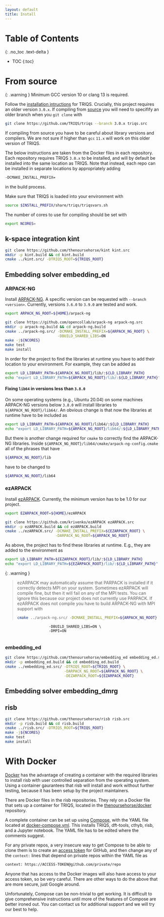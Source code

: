 ```yaml
---
layout: default
title: Install
---
```


# Table of Contents
{: .no_toc .text-delta }

- TOC
{:toc}

# From source

{: .warning }
Minimum GCC version 10 or clang 13 is required.

Follow the 
[installation intructions](https://triqs.github.io/triqs/latest/install.html)
for TRIQS. Crucially, this project requires an older version `3.0.x`. If 
compiling from 
[source](https://triqs.github.io/triqs/latest/install.html#compiling-triqs-from-source-advanced)
you will need to specifify an older branch when you `git clone` with

```bash
git clone https://github.com/TRIQS/triqs --branch 3.0.x triqs.src
```

If compiling from source you have to be careful about library versions and 
compilers. We are not sure if higher than `gcc` `11.x` will work on this older 
version of TRIQS.

The below instructions are taken from the Docker files in each repository. 
Each repository requires TRIQS `3.0.x` to be installed, and will by default 
be installed into the same location as TRIQS. Note that instead, each repo can 
be installed in separate locations by appropriately adding

```bash
-DCMAKE_INSTALL_PREFIX=
```

in the build process.

Make sure that TRIQS is loaded into your environment with

```bash
source $INSTALL_PREFIX/share/triqs/triqsvars.sh
```

The number of cores to use for compiling should be set with

```bash
export NCORES=
```

## k-space integration kint

```bash
git clone https://github.com/thenoursehorse/kint kint.src
mkdir -p kint.build && cd kint.build
cmake ../kint.src/ -DTRIQS_ROOT=${TRIQS_ROOT}
```

## Embedding solver embedding_ed

### ARPACK-NG

Install [ARPACK-NG](https://github.com/opencollab/arpack-ng). A specific 
version can be requested with `--branch <version>`. Currently, 
versions `3.6.0` to `3.9.0` are tested and work.

```bash
export ARPACK_NG_ROOT=${HOME}/arpack-ng

git clone https://github.com/opencollab/arpack-ng arpack-ng.src
mkdir -p arpack-ng.build && cd arpack-ng.build 
cmake ../arpack-ng.src/ -DCMAKE_INSTALL_PREFIX=${ARPACK_NG_ROOT} \
                        -DBUILD_SHARED_LIBS=ON
make -j${NCORES}
make test
make install
```

In order for the project to find the libraries at runtime you have to 
add their location to your environment. For example, they can be added as

```bash
export LD_LIBRARY_PATH=${ARPACK_NG_ROOT}/lib/:${LD_LIBRARY_PATH}
echo "export LD_LIBRARY_PATH=${ARPACK_NG_ROOT}/lib/:${LD_LIBRARY_PATH}" >> ${HOME}/.bashrc
```

#### Fixing `lib64` in versions less than `3.8.0`

On some operating systems (e.g., Ubuntu 20.04) on some machines ARPACK-NG 
versions below `3.8.0` will install libraries to `${ARPACK_NG_ROOT}/lib64/`. 
An obvious change is that now the libraries at runtime have to be included as

```bash
export LD_LIBRARY_PATH=${ARPACK_NG_ROOT}/lib64/:${LD_LIBRARY_PATH}
echo "export LD_LIBRARY_PATH=${ARPACK_NG_ROOT}/lib64/:${LD_LIBRARY_PATH}" >> ${HOME}/.bashrc
```

But there is another change required for `cmake` to correctly find the 
ARPACK-NG libraries. Inside 
`${ARPACK_NG_ROOT}/lib64/cmake/arpack-ng-config.cmake`
all of the phrases that have

```bash
${ARPACK_NG_ROOT}/lib
```

have to be changed to

```bash
${ARPACK_NG_ROOT}/lib64
```

### ezARPACK

Install [ezARPACK](https://github.com/krivenko/ezARPACK).
Currently, the minimum version has to be 1.0 for our project.

```bash
export EZARPACK_ROOT=${HOME}/ezARPACK

git clone https://github.com/krivenko/ezARPACK ezARPACK.src
mkdir -p ezARPACK.build && cd ezARPACK.build 
cmake ../ezARPACK.src/ -DCMAKE_INSTALL_PREFIX=${EZARPACK_ROOT} \
                       -DARPACK_NG_ROOT=${ARPACK_NG_ROOT}
```

As above, the project has to find these libraries at runtime. E.g., they are 
added to the environment as

```bash
export LD_LIBRARY_PATH=${EZARPACK_ROOT}/lib/:${LD_LIBRARY_PATH}
echo "export LD_LIBRARY_PATH=${EZARPACK_ROOT}/lib/:${LD_LIBRARY_PATH}" >> ${HOME}/.bashrc
```

{: .warning }
> ezARPACK may automatically assume that PARPACK is installed if it correctly detects
MPI on your system. Sometimes ezARPACK will compile fine, but then it will 
fail on any of the MPI tests. You can ignore this because our project does not 
currently use PARPACK. If ezARPACK does not compile you have to build 
ARPACK-NG with MPI support with
>
> ```bash
> cmake ../arpack-ng.src/ -DCMAKE_INSTALL_PREFIX=${ARPACK_NG_ROOT} \
                        -DBUILD_SHARED_LIBS=ON \
                        -DMPI=ON
> ```

### embedding_ed

```bash
git clone https://github.com/thenoursehorse/embedding_ed embedding_ed.src
mkdir -p embedding_ed.build && cd embedding_ed.build 
cmake ../embedding_ed.src/ -DTRIQS_ROOT=${TRIQS_ROOT} \
                           -DARPACK_NG_ROOT=${ARPACK_NG_ROOT} \
                           -DEZARPACK_ROOT=${EZARPACK_ROOT}
```

## Embedding solver embedding_dmrg

## risb

```bash
git clone https://github.com/thenoursehorse/risb risb.src
mkdir -p risb.build && cd risb.build
cmake ../risb.src/ -DTRIQS_ROOT=${TRIQS_ROOT}
make -j${NCORES}
make test
make install
```

# With Docker

[Docker](https://www.docker.com/) has the advantage of creating a container 
with the required libraries to install risb with user controlled separation 
from the operating system. Using a container gaurantees that risb will install 
and work without further testing, because it has been setup by the project 
maintainers.

There are Docker files in the risb repositories. They rely on a Docker file 
that sets up a container for TRIQS, located in the 
[thenoursehorse/docker](https://github.com/thenoursehorse/docker/) repository.

A complete container can be set up using 
[Compose](https://docs.docker.com/compose/), 
with the YAML file located at
[docker-compose.yml](https://github.com/thenoursehorse/docker/blob/main/risb_all/docker-compose.yml).
This installs TRIQS, dft-tools, cthyb, risb, and a Jupyter notebook. The YAML 
file has to be edited where the comments suggest.

For any private repos, a very insecure way to get Compose to be able to clone 
them is to create an 
[access token](https://docs.github.com/en/authentication/keeping-your-account-and-data-secure/creating-a-personal-access-token) 
for GitHub, and then change any of the `context:` lines that depend on private 
repos within the YAML file as

```bash
context: https://ACCESS-TOKEN@github.com/private/repo
```

Anyone that has access to the Docker images will also have access to your 
access token, so be very careful. There are other ways to do the above that 
are more secure, just Google around.

Unfortunately, Compose can be non-trivial to get working. It is difficult to 
give comprehensive instructions until more of the features of Compose 
are better ironed out. You can contact us for additional support and we will 
try our best to help.